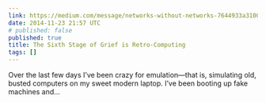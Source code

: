 ```yaml
---
link: https://medium.com/message/networks-without-networks-7644933a3100
date: 2014-11-23 21:57 UTC
# published: false
published: true
title: The Sixth Stage of Grief is Retro-Computing
tags: []
---
```


Over the last few days I’ve been crazy for emulation—that is, simulating old, busted computers on my sweet modern laptop. I’ve been booting up fake machines and…
